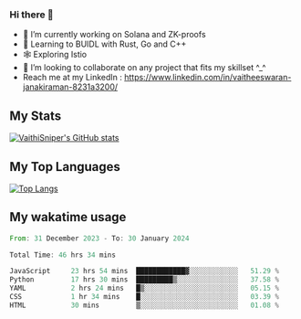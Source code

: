 ### Hi there 👋

- 🔭 I’m currently working on Solana and ZK-proofs
- 📖 Learning to BUIDL with Rust, Go and C++
- 🕸️ Exploring Istio
- 👯 I’m looking to collaborate on any project that fits my skillset ^_^
- Reach me at my LinkedIn : https://www.linkedin.com/in/vaitheeswaran-janakiraman-8231a3200/

## My Stats
[![VaithiSniper's GitHub stats](https://github-readme-stats.vercel.app/api?username=VaithiSniper&hide=stars&theme=radical)](https://github.com/anuraghazra/github-readme-stats)

## My Top Languages

[![Top Langs](https://github-readme-stats.vercel.app/api/top-langs/?username=VaithiSniper&layout=compact)](https://github.com/anuraghazra/github-readme-stats)

## My wakatime usage

<!--START_SECTION:waka-->

```rust
From: 31 December 2023 - To: 30 January 2024

Total Time: 46 hrs 34 mins

JavaScript     23 hrs 54 mins  ████████████▓░░░░░░░░░░░░   51.29 %
Python         17 hrs 30 mins  █████████▒░░░░░░░░░░░░░░░   37.58 %
YAML           2 hrs 24 mins   █▒░░░░░░░░░░░░░░░░░░░░░░░   05.15 %
CSS            1 hr 34 mins    █░░░░░░░░░░░░░░░░░░░░░░░░   03.39 %
HTML           30 mins         ▒░░░░░░░░░░░░░░░░░░░░░░░░   01.08 %
```

<!--END_SECTION:waka-->
